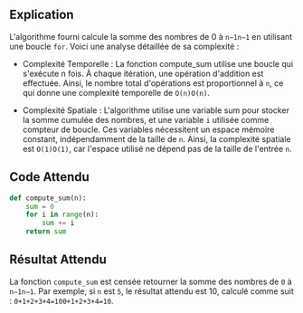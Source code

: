 ## Explication

L'algorithme fourni calcule la somme des nombres de 0 à ```n−1n−1``` en utilisant une boucle ```for```. Voici une analyse détaillée de sa complexité :

- Complexité Temporelle : La fonction compute_sum utilise une boucle qui s'exécute n fois. À chaque itération, une opération d'addition est effectuée. Ainsi, le nombre total d'opérations est proportionnel à ```n```, ce qui donne une complexité temporelle de ```O(n)O(n)```.

- Complexité Spatiale : L'algorithme utilise une variable sum pour stocker la somme cumulée des nombres, et une variable ```i``` utilisée comme compteur de boucle. Ces variables nécessitent un espace mémoire constant, indépendamment de la taille de ```n```. Ainsi, la complexité spatiale est ```O(1)O(1)```, car l'espace utilisé ne dépend pas de la taille de l'entrée ```n```.

## Code Attendu

```python
def compute_sum(n):
    sum = 0
    for i in range(n):
        sum += i
    return sum
```

## Résultat Attendu

La fonction ```compute_sum``` est censée retourner la somme des nombres de ```0``` à ```n−1n−1```. Par exemple, si `n` est `5`, le résultat attendu est 10, calculé comme suit : ```0+1+2+3+4=100+1+2+3+4=10```.